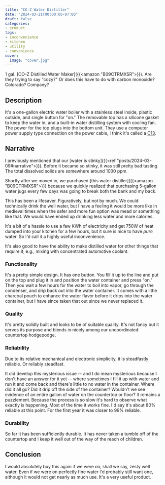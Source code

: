 ```yaml
---
title: "CO-Z Water Distiller"
date: "2024-03-21T00:00:00-07:00"
draft: false
categories:
- product
tags:
- inconvenience
- kitchen
- utility
- convenience
cover:
  image: "cover.jpg"
---
```

1 gal. [CO-Z Distilled Water Maker]({{<amazon "B09CTRMXSR">}}). Are they trying to say "cozy?" Or does this have to do with carbon monoxide? Colorado? Company?
<!--more-->
## Description

It's a one-gallon electric water boiler with a stainless steel inside, plastic outside, and single button for "on." The removable top has a silicone gasket to keep the water in, and a built-in water distilling system with cooling fan. The power for the top plugs into the bottom unit. They use a computer power supply type connection on the power cable, I think it's called a [C13](https://en.wikipedia.org/wiki/IEC_60320#C13/C14_coupler).

## Narrative

I previously mentioned that our [water is stinky]({{<ref "posts/2024-03-09#narrative">}}). Before it became so stinky, it was still pretty bad tasting. The total dissolved solids are somewhere around 1000 ppm.

Shortly after we moved in, we purchased [this water distiller]({{<amazon "B09CTRMXSR">}}) because we quickly realized that purchasing 5-gallon water jugs every few days was going to break both the bank and my back.

This has been a lifesaver. Figuratively, but not by much. We could technically drink the well water, but I have a feeling it would be more like in medieval times when the safer and more fun option was mead or something like that. We would have ended up drinking less water and more calories.

It's a bit of a hassle to use a few KWh of electricity and get 750W of heat dumped into your kitchen for a few hours, but it sure is nice to have *pure* water. So I'd call it a highly useful inconvenience.

It's also good to have the ability to make distilled water for other things that require it, e.g., mixing with concentrated automotive coolant.

### Functionality

It's a pretty simple design. It has one button. You fill it up to the line and put on the top and plug it in and position the water container and press "on." Then you wait a few hours for the water to boil into vapor, go through the condenser, and drip back out into the water container. It comes with a little charcoal pouch to enhance the water flavor before it drips into the water container, but I have since taken that out since we never replaced it.

### Quality

It's pretty solidly built and looks to be of suitable quality. It's not fancy but it serves its purpose and blends in nicely among our uncoordinated countertop hodgepodge.

### Reliability

Due to its relative mechanical and electronic simplicity, it is steadfastly reliable. Or reliably steadfast. 

It did develop this mysterious issue -- and I do mean mysterious because I don't have an answer for it yet -- where sometimes I fill it up with water and run it and come back and there's little to no water in the container. Where did it all go? Did it drip off the side of the container? Wouldn't we see evidence of an entire gallon of water on the countertop or floor? It remains a puzzlement. Because the process is so slow it's hard to observe what exactly is happening. Most of the time it works fine. I'd say it's about 80% reliable at this point. For the first year it was closer to 99% reliable.

### Durability

So far it has been sufficiently durable. It has never taken a tumble off of the countertop and I keep it well out of the way of the reach of children.

## Conclusion

I would absolutely buy this again if we were on, shall we say, zesty well water. Even if we were on perfectly fine water I'd probably still want one, although it would not get nearly as much use. It's a very useful product.